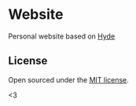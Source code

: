 # Website

Personal website based on [Hyde](https://f.cloud.github.com/assets/98681/1831228/42af6c6a-7384-11e3-98fb-e0b923ee0468.png)

## License

Open sourced under the [MIT license](LICENSE.md).

<3
